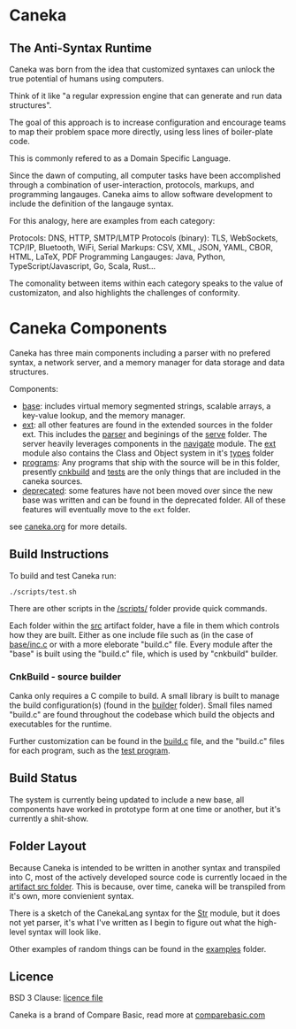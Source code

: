 # Caneka

## The Anti-Syntax Runtime

Caneka was born from the idea that customized syntaxes can unlock the true
potential of humans using computers.

Think of it like "a regular expression engine that can generate and run data
structures".

The goal of this approach is to increase configuration and encourage teams to
map their problem space more directly, using less lines of boiler-plate code.

This is commonly refered to as a Domain Specific Language.

Since the dawn of computing, all computer tasks have been accomplished through
a combination of user-interaction, protocols, markups, and programming
langauges. Caneka aims to allow software development to include the definition
of the langauge syntax. 

For this analogy, here are examples from each category:

Protocols: DNS, HTTP, SMTP/LMTP
Protocols (binary): TLS, WebSockets, TCP/IP, Bluetooth, WiFi, Serial
Markups: CSV, XML, JSON, YAML, CBOR, HTML, LaTeX, PDF
Programming Langauges: Java, Python, TypeScript/Javascript, Go, Scala, Rust...

The comonality between items within each category speaks to the value of
customizaton, and also highlights the challenges of conformity.

# Caneka Components

Caneka has three main components including a parser with no prefered syntax, a
network server, and a memory manager for data storage and data structures.

Components:

- [base](artifact/src/base/): includes virtual memory segmented strings,
  scalable arrays, a key-value lookup, and the memory manager.
- [ext](/artifact/src/ext/): all other features are found in the extended
  sources in the folder ext. This includes the
  [parser](/artifact/src/ext/parser/) and beginings of the
  [serve](/artifact/src/ext/serve/) folder. The server heavily leverages
  components in the [navigate](/artifact/src/ext/navigate/) module.  The
  [ext](/artifact/src/ext/) module also contains the Class and Object system in
  it's [types](/artifact/src/ext/types) folder 
- [programs](/artifact/src/programs/): Any programs that ship with the source
  will be in this folder, presently [cnkbuild](/artifact/src/programs/cnkbuild)
  and [tests](artifact/src/programs/tests) are the only things that are
  included in the caneka sources.
- [deprecated](/artifact/src/deprecated/): some features have not been moved
  over since the new base was written and can be found in the deprecated
  folder. All of these features will eventually move to the `ext` folder.

see [caneka.org](https://caneka.org) for more details.

## Build Instructions

To build and test Caneka run:

    ./scripts/test.sh

There are other scripts in the [/scripts/](/scripts) folder provide quick
commands.

Each folder within the [src](/artifact/src) artifact folder, have a file in
them which controls how they are built. Either as one include file such as (in
the case of [base/inc.c](/artifact/src/base/inc.c) or with a more eleborate
"build.c" file. Every module after the "base" is built using the "build.c"
file, which is used by "cnkbuild" builder.

### CnkBuild - source builder

Canka only requires a C compile to build. A small library is built to manage
the build configuration(s) (found in the [builder](./artifact/src/builder/)
folder). Small files named "build.c" are found throughout the codebase which 
build the objects and executables for the runtime.

Further customization can be found in the [build.c](./artifact/src/ext/build.c)
file, and the "build.c" files for each program, such as the 
[test program](./artifact/src/programs/test/build.c).

## Build Status

The system is currently being updated to include a new base, all components
have worked in prototype form at one time or another, but it's currently a
shit-show.

## Folder Layout

Because Caneka is intended to be written in another syntax and transpiled into
C, most of the actively developed source code is currently locaed in the
[artifact src folder](./artifact/src/). This is because, over time, caneka will
be transpiled from it's own, more convienient syntax.

There is a sketch of the CanekaLang syntax for the [Str](./src/base/str.cnk)
module, but it does not yet parser, it's what I've written as I begin to figure
out what the high-level syntax will look like.

Other examples of random things can be found in the [examples](/examples/) folder.

## Licence

BSD 3 Clause: [licence file](./LICENCE)

Caneka is a brand of Compare Basic, read more at
[comparebasic.com](https://comparebasic.com)
